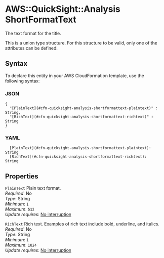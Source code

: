 # AWS::QuickSight::Analysis ShortFormatText<a name="aws-properties-quicksight-analysis-shortformattext"></a>

The text format for the title\.

This is a union type structure\. For this structure to be valid, only one of the attributes can be defined\.

## Syntax<a name="aws-properties-quicksight-analysis-shortformattext-syntax"></a>

To declare this entity in your AWS CloudFormation template, use the following syntax:

### JSON<a name="aws-properties-quicksight-analysis-shortformattext-syntax.json"></a>

```
{
  "[PlainText](#cfn-quicksight-analysis-shortformattext-plaintext)" : String,
  "[RichText](#cfn-quicksight-analysis-shortformattext-richtext)" : String
}
```

### YAML<a name="aws-properties-quicksight-analysis-shortformattext-syntax.yaml"></a>

```
  [PlainText](#cfn-quicksight-analysis-shortformattext-plaintext): String
  [RichText](#cfn-quicksight-analysis-shortformattext-richtext): String
```

## Properties<a name="aws-properties-quicksight-analysis-shortformattext-properties"></a>

`PlainText` <a name="cfn-quicksight-analysis-shortformattext-plaintext"></a>
Plain text format\.  
_Required_: No  
_Type_: String  
_Minimum_: `1`  
_Maximum_: `512`  
_Update requires_: [No interruption](https://docs.aws.amazon.com/AWSCloudFormation/latest/UserGuide/using-cfn-updating-stacks-update-behaviors.html#update-no-interrupt)

`RichText` <a name="cfn-quicksight-analysis-shortformattext-richtext"></a>
Rich text\. Examples of rich text include bold, underline, and italics\.  
_Required_: No  
_Type_: String  
_Minimum_: `1`  
_Maximum_: `1024`  
_Update requires_: [No interruption](https://docs.aws.amazon.com/AWSCloudFormation/latest/UserGuide/using-cfn-updating-stacks-update-behaviors.html#update-no-interrupt)
